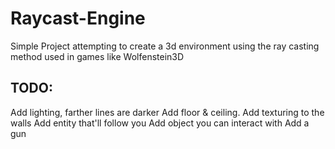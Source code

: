 # Raycast-Engine
Simple Project attempting to create a 3d environment using the ray casting method used in games like Wolfenstein3D


## TODO:
Add lighting, farther lines are darker
Add floor & ceiling. 
Add texturing to the walls
Add entity that'll follow you
Add object you can interact with
Add a gun
